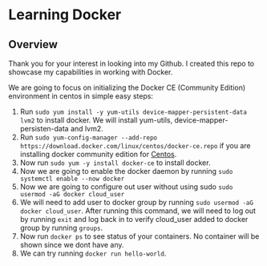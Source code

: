 # **Learning Docker**
## Overview
Thank you for your interest in looking into my Github. I created this repo to showcase my capabilities in working with Docker.

We are going to focus on initializing the Docker CE (Community Edition) environment in centos in simple easy steps:
1. Run `sudo yum install -y yum-utils device-mapper-persistent-data lvm2` to install docker. We will install yum-utils, device-mapper-persisten-data and lvm2.
2. Run `sudo yum-config-manager --add-repo https://download.docker.com/linux/centos/docker-ce.repo` if you are installing docker community edition for [Centos](https://docs.docker.com/engine/install/centos/). 
3. Now run `sudo yum -y install docker-ce` to install docker.
4. Now we are going to enable the docker daemon by running `sudo systemctl enable --now docker`
5. Now we are going to configure out user without using sudo `sudo usermod -aG docker cloud_user`
6. We will need to add user to docker group by running `sudo usermod -aG docker cloud_user`. After running this command, we will need to log out by running `exit` and log back in to verify cloud_user added to docker group by running `groups`.
7. Now run `docker ps` to see status of your containers. No container will be shown since we dont have any.
8. We can try running `docker run hello-world`.



